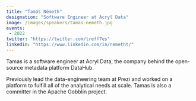 ```yaml
---
title: "Tamás Németh"
designation: "Software Engineer at Acryl Data"
image: /images/speakers/tamas-nemeth.jpg
events:
 - 2022
twitter: "https://twitter.com/treff7es"
linkedin: "https://www.linkedin.com/in/nemetht/"
---
```


Tamas is a software engineer at Acryl Data, the company behind the open-source metadata platform DataHub. 
 
Previously lead the data-engineering team at Prezi and worked on a platform to fulfill all of the analytical needs at scale. Tamas is also a committer in the Apache Gobblin project.